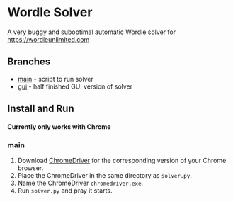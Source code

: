 # Wordle Solver
A very buggy and suboptimal automatic Wordle solver for https://wordleunlimited.com

## Branches
- [main](https://github.com/mpsparrow/wordle-solver/tree/main) - script to run solver
- [gui](https://github.com/mpsparrow/wordle-solver/tree/gui) - half finished GUI version of solver

## Install and Run
#### Currently only works with Chrome

### main
1. Download [ChromeDriver](https://chromedriver.chromium.org/downloads) for the corresponding version of your Chrome browser. 
2. Place the ChromeDriver in the same directory as `solver.py`. 
3. Name the ChromeDriver `chromedriver.exe`. 
4. Run `solver.py` and pray it starts.
